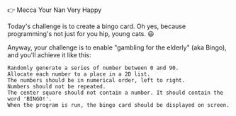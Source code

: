 
👉 Mecca Your Nan Very Happy

Today's challenge is to create a bingo card. Oh yes, because programming's not just for you hip, young cats. 😆

Anyway, your challenge is to enable "gambling for the elderly" (aka Bingo), and you'll achieve it like this:

    Randomly generate a series of number between 0 and 90.
    Allocate each number to a place in a 2D list.
    The numbers should be in numerical order, left to right.
    Numbers should not be repeated.
    The center square should not contain a number. It should contain the word 'BINGO!'.
    When the program is run, the bingo card should be displayed on screen.
